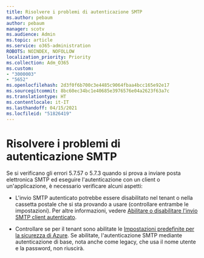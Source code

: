 ```yaml
---
title: Risolvere i problemi di autenticazione SMTP
ms.author: pebaum
author: pebaum
manager: scotv
ms.audience: Admin
ms.topic: article
ms.service: o365-administration
ROBOTS: NOINDEX, NOFOLLOW
localization_priority: Priority
ms.collection: Adm_O365
ms.custom:
- "3000003"
- "5652"
ms.openlocfilehash: 2d3f0f6b700c3e4485c9064fbaa4bcc165e92e17
ms.sourcegitcommit: 8bc60ec34bc1e40685e3976576e04a2623f63a7c
ms.translationtype: HT
ms.contentlocale: it-IT
ms.lasthandoff: 04/15/2021
ms.locfileid: "51826419"
---
```

# <a name="solving-smtp-authentication-issues"></a>Risolvere i problemi di autenticazione SMTP

Se si verificano gli errori 5.7.57 o 5.7.3 quando si prova a inviare posta elettronica SMTP ed eseguire l'autenticazione con un client o un'applicazione, è necessario verificare alcuni aspetti:

- L'invio SMTP autenticato potrebbe essere disabilitato nel tenant o nella cassetta postale che si sta provando a usare (controllare entrambe le impostazioni). Per altre informazioni, vedere [Abilitare o disabilitare l'invio SMTP client autenticato](https://docs.microsoft.com/exchange/clients-and-mobile-in-exchange-online/authenticated-client-smtp-submission).

- Controllare se per il tenant sono abilitate le [Impostazioni predefinite per la sicurezza di Azure](https://docs.microsoft.com/azure/active-directory/fundamentals/concept-fundamentals-security-defaults). Se abilitate, l'autenticazione SMTP mediante autenticazione di base, nota anche come legacy, che usa il nome utente e la password, non riuscirà.
